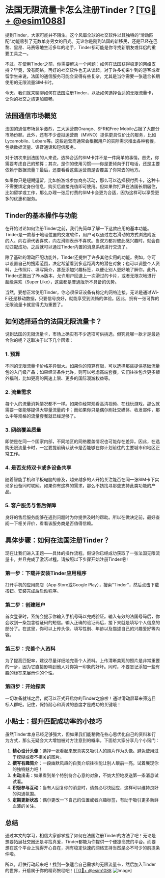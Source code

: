 # 法国无限流量卡怎么注册Tinder？[[TG💪+ @esim1088](https://t.me/s/esim1088)]

提到Tinder，大家可能并不陌生。这个风靡全球的社交软件以其独特的“滑动匹配”功能吸引了无数单身男女的目光。无论你是刚到法国的新移民，还是已经在巴黎、里昂、马赛等地生活多年的老手，Tinder都可能是你寻找新朋友或伴侣的重要工具之一。

不过，在使用Tinder之前，你需要解决一个问题：如何在法国获得稳定的网络支持？毕竟，没有网络，再好的社交软件也无从谈起。对于许多初来乍到的游客或者留学生来说，法国的通信服务可能会显得有些复杂，尤其是当你需要一张适合长期使用的无限流量SIM卡时。

今天，我们就来聊聊如何在法国注册Tinder，以及如何选择合适的无限流量卡，让你的社交之旅更加顺畅。

## 法国通信市场概览

法国的通信市场竞争激烈，三大运营商Orange、SFR和Free Mobile占据了大部分市场份额。此外，还有不少虚拟运营商（MVNO）提供更具性价比的服务，比如Lycamobile、Lebara等。这些运营商通常会根据用户的实际需求推出各种套餐，包括数据流量、语音通话和短信服务。

对于初次来到法国的人来说，选择合适的SIM卡并不是一件简单的事情。首先，你需要考虑自己的预算；其次，是你的使用习惯——你是更倾向于打电话，还是主要依赖于数据流量？最后，还要看看这些运营商是否覆盖了你常去的地方。

如果你只是短期逗留，比如旅游或参加商务活动，那么可以选择预付费卡，这种卡不需要绑定身份信息，购买后直接充值即可使用。但如果你打算在法国长期居住，比如留学或工作，那么办理一张后付费的SIM卡会更为合适，因为这样可以享受更多的优惠和服务。

## Tinder的基本操作与功能

在开始讨论如何注册Tinder之前，我们先简单了解一下这款应用的基本功能。Tinder是一款基于地理位置的交友软件，用户可以通过左右滑动的方式浏览附近的人。向右滑代表喜欢，向左滑则表示不喜欢。当双方都对彼此感兴趣时，就会自动匹配成功，之后就可以通过Tinder内置的消息系统进行交流了。

除了基础的滑动匹配功能外，Tinder还提供了许多其他实用的功能。例如，你可以设置自己的搜索范围，决定希望看到多远距离内的潜在对象；也可以调整个人资料，上传照片、填写简介，甚至添加兴趣标签，以便让别人更好地了解你。此外，Tinder还推出了Plus版本，允许用户回退上一次滑过的卡片，或者无限次地进行超级喜欢（Super Like），这些都是普通版所不具备的优势。

当然，要想正常使用Tinder，你必须保证设备有稳定的网络连接。无论是通过Wi-Fi还是移动数据，只要信号良好，就能享受到流畅的体验。因此，拥有一张可靠的无限流量卡就显得尤为重要了。

## 如何选择适合的法国无限流量卡？

说到法国的无限流量卡，市场上确实有不少选项可供挑选。但究竟哪一款才是最适合你的呢？这取决于以下几个因素：

### 1. 预算
不同的无限流量卡价格差异很大。如果你的预算有限，可以选择那些提供基础流量包的入门级产品；如果经济条件允许，则可以考虑高端套餐，它们往往包含更多额外福利，比如更高的网速上限、更多的国际漫游权益等。

### 2. 流量需求
每个人的流量消耗情况都不一样。如果你经常观看高清视频、在线玩游戏，那么就需要一张能够提供大容量流量的卡；而如果你只是偶尔刷社交媒体、收发邮件，那么中等规格的流量套餐就已经足够了。

### 3. 网络覆盖质量
即使是在同一个国家内部，不同地区的网络覆盖情况也可能存在差异。因此，在选购无限流量卡时，一定要提前确认该卡是否能够在你计划前往的主要城市和地区正常工作。

### 4. 是否支持双卡或多设备共享
随着智能手机和平板电脑的普及，越来越多的人开始关注能否在同一张SIM卡下实现多设备同时联网。如果你有这样的需求，那么不妨找寻那些支持此类功能的产品。

### 5. 客户服务与售后保障
良好的售后服务能够在遇到问题时为你提供及时的帮助。所以在做决定前，最好查阅一下相关评价，看看该服务商是否值得信赖。

## 具体步骤：如何在法国注册Tinder？

现在让我们进入正题——具体的操作流程。假设你已经成功获取了一张法国无限流量卡，并且完成了激活过程，请按照以下步骤开始注册Tinder吧！

### 第一步：下载并安装Tinder应用程序
打开手机的应用商店（App Store或Google Play），搜索“Tinder”，然后点击下载按钮。安装完成后启动程序。

### 第二步：创建账户
首次登录时，系统会提示你输入手机号码以完成验证。输入有效的法国号码后，你会收到一条包含验证码的短信。输入正确的验证码后，接下来就是填写个人信息的部分了。在这里，你可以上传头像、填写性别、年龄以及描述自己的兴趣爱好等内容。

### 第三步：完善个人资料
为了提高匹配率，建议尽量详细地完善个人资料。上传清晰美观的照片是非常重要的一步，因为它直接影响到他人对你第一印象的好坏。同时，不要忘记添加一些有趣的标签来展示你的个性。

### 第四步：开始探索
一切准备就绪之后，就可以正式开启你的Tinder之旅啦！通过滑动屏幕来筛选目标人群吧。记住，保持耐心和真诚的态度才是成功的关键哦！

## 小贴士：提升匹配成功率的小技巧

虽然Tinder本身已经足够强大，但如果我们能稍微花些心思优化自己的资料和行为方式，那么无疑会大大增加被对方注意到的概率。下面给大家分享几个小窍门：

1. **精心设计头像**：选择一张看起来既真实又吸引人的照片作为头像。避免使用过于模糊或者不相关的图片。
2. **撰写有趣简介**：一段幽默风趣的自我介绍往往能让别人眼前一亮。试着展现你的独特魅力吧！
3. **主动出击**：如果看到某个特别符合心意的对象，不妨大胆地发送第一条消息试试看。
4. **积极参与互动**：当有人回复你的消息时，请务必尽快回应，这样可以维持良好的沟通氛围。
5. **定期更新状态**：偶尔更改一下自己的位置或者兴趣标签，有助于吸引更多新鲜血液的关注。

## 总结

通过本文的学习，相信大家都掌握了如何在法国注册Tinder的方法了吧！无论是想要拓展社交圈还是寻找真爱，Tinder都能为你提供一个便捷高效的平台。而要想在这个平台上玩得开心自在，拥有稳定快速的网络支持当然是必不可少的前提条件啦。

所以，赶快行动起来吧！找到一张适合自己需求的无限流量卡，然后加入Tinder的世界，开启属于你的精彩旅程吧！[[TG💪+ @esim1088](https://t.me/s/esim1088) ![Image](https://i.postimg.cc/4NQfJmqS/Snipaste-2025-05-13-00-14-12.png)]